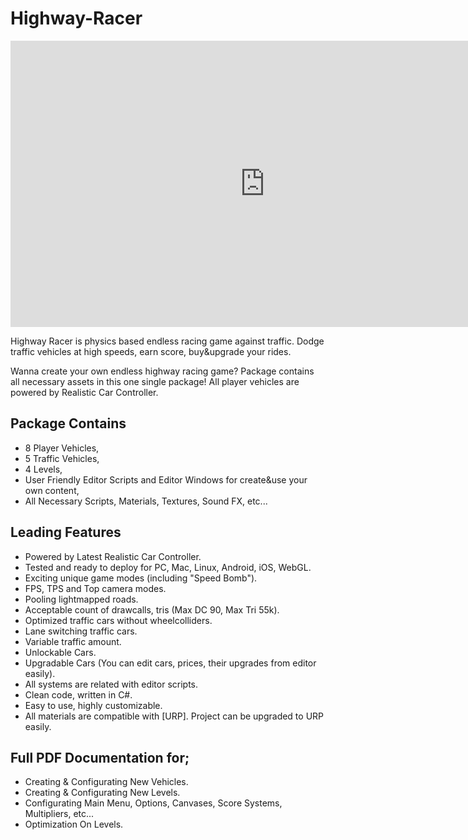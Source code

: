 # Highway-Racer


<iframe width="814" height="458" src="https://www.youtube.com/embed/oLtbNQZEmmA" title="Highway Racer V3.5 | Unity Asset Store Complete Project" frameborder="0" allow="accelerometer; autoplay; clipboard-write; encrypted-media; gyroscope; picture-in-picture" allowfullscreen></iframe>


 Highway Racer is physics based endless racing game against traffic. Dodge traffic vehicles at high speeds, earn score, buy&upgrade your rides.

 Wanna create your own endless highway racing game? Package contains all necessary assets in this one single package! All player vehicles are powered by Realistic Car Controller.

## Package Contains

  * 8 Player Vehicles,
  * 5 Traffic Vehicles,
  * 4 Levels,
  * User Friendly Editor Scripts and Editor Windows for create&use your own content,
  * All Necessary Scripts, Materials, Textures, Sound FX, etc...


## Leading Features

  * Powered by Latest Realistic Car Controller.
  * Tested and ready to deploy for PC, Mac, Linux, Android, iOS, WebGL.
  * Exciting unique game modes (including "Speed Bomb").
  * FPS, TPS and Top camera modes.
  * Pooling lightmapped roads.
  * Acceptable count of drawcalls, tris (Max DC 90, Max Tri 55k).
  * Optimized traffic cars without wheelcolliders.
  * Lane switching traffic cars.
  * Variable traffic amount.
  * Unlockable Cars.
  * Upgradable Cars (You can edit cars, prices, their upgrades from editor easily).
  * All systems are related with editor scripts.
  * Clean code, written in C#.
  * Easy to use, highly customizable.
  * All materials are compatible with [URP]. Project can be upgraded to URP easily.

## Full PDF Documentation for;

 * Creating & Configurating New Vehicles.
 * Creating & Configurating New Levels.
 * Configurating Main Menu, Options, Canvases, Score Systems, Multipliers, etc...
 * Optimization On Levels.
